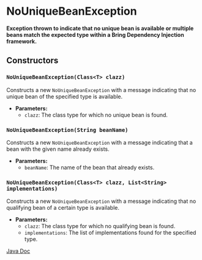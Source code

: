 # NoUniqueBeanException

**Exception thrown to indicate that no unique bean is available or multiple beans match the expected type within a Bring Dependency Injection framework.**

## Constructors

### `NoUniqueBeanException(Class<T> clazz)`

Constructs a new `NoUniqueBeanException` with a message indicating that no unique bean of the specified type is available.

- **Parameters:**
    - `clazz`: The class type for which no unique bean is found.

### `NoUniqueBeanException(String beanName)`

Constructs a new `NoUniqueBeanException` with a message indicating that a bean with the given name already exists.

- **Parameters:**
    - `beanName`: The name of the bean that already exists.

### `NoUniqueBeanException(Class<T> clazz, List<String> implementations)`

Constructs a new `NoUniqueBeanException` with a message indicating that no qualifying bean of a certain type is available.

- **Parameters:**
     - `clazz`: The class type for which no qualifying bean is found.
     - `implementations`: The list of implementations found for the specified type.

[Java Doc](https://BlyznytsiaOrg.github.io/bring-core-javadoc/com/bobocode/bring/core/exception/NoUniqueBeanException.html)